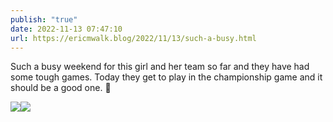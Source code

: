 ```yaml
---
publish: "true"
date: 2022-11-13 07:47:10
url: https://ericmwalk.blog/2022/11/13/such-a-busy.html
---
```

Such a busy weekend for this girl and her team so far and they have had some tough games. Today they get to play in the championship game and it should be a good one. 🏒


![](https://ericmwalk.blog/uploads/2022/d874d1b9eb.jpg)![](https://ericmwalk.blog/uploads/2022/dad5d54a3f.jpg)